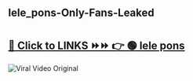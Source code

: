 
 ## lele_pons-Only-Fans-Leaked

# <h2><a href="https://clipsfans.com/lele_pons&ref=git">🔗 Click to LINKS ⏩⏩ 👉 🟢 lele pons </a></h2>

<a href="https://clipsfans.com/lele_pons&ref=git" rel="nofollow" data-target="animated-image.originalLink"><img src="https://i.ibb.co.com/xMMVF88/686577567.gif" alt="Viral Video Original" style="max-width: 100%; display: inline-block;" data-target="animated-image.originalImage"></a>
